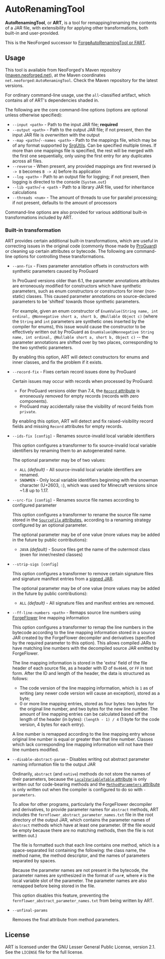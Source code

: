 # AutoRenamingTool

**AutoRenamingTool**, or **ART**, is a tool for remapping/renaming the contents of a JAR file, with extensibility for
applying other transformations, both built-in and user-provided.

This is the NeoForged successor
to [ForgeAutoRenamingTool or FART](https://github.com/MinecraftForge/ForgeAutoRenamingTool).

## Usage

This tool is available from NeoForged's Maven repository ([maven.neoforged.net][art_maven]), at the Maven coordinates
`net.neoforged:AutoRenamingTool`. Check the Maven repository for the latest versions.

For ordinary command-line usage, use the `all`-classified artifact, which contains all of ART's dependencies shaded in.

The following are the core command-line options (options are optional unless otherwise specified):

- `--input <path>` - Path to the input JAR file; **required**
- `--output <path>` - Path to the output JAR file; if not present, then the input JAR file is _overwritten_ with the
  output
- `--map <path>`/`--names <path>` - Path to the mappings file, which may be of any format supported
  by [SrgUtils][srgutils]. Can be specified multiple times. If more than one mappings file is specified, the rest will
  be merged with the first one sequentially, only using the first entry for any duplicates across all files.
- `--reverse` - When present, any provided mappings are first reversed (`A -> B` becomes `B -> A`) before its
  application
- `--log <path>` - Path to an output file for logging; if not present, then logging is directed to the
  console (`System.out`)
- `--lib <path>`/`-e <path` - Path to a library JAR file, used for inheritance calculations
- `--threads <num>` - The amount of threads to use for parallel processing; if not present, defaults to the amount of
  processors

Command-line options are also provided for various additional built-in transformations included by ART.

### Built-in transformation

ART provides certain additional built-in transformations, which are useful in correcting issues in the original code
(commonly those made by [ProGuard][proguard]) or cleaning up certain attributes or bytecode. The following are
command-line options for controlling these transformations.

- `--ann-fix` - Fixes parameter annotation offsets in constructors with synthetic parameters caused by ProGuard

  In ProGuard versions older than 6.1, the parameter annotations attributes are erroneously modified for
  constructors which have synthetic parameters, such as enum constructors or constructors for inner (non-static)
  classes. This caused parameter annotations on source-declared parameters to be 'shifted' towards those synthetic
  parameters.

  For example, given an enum constructor of `EnumValue(String name, int ordinal, @Nonnegative short a, short b,
  @Nullable Object c)` (where the `String` and `int` parameters are synthetic ones inserted by the compiler for
  enums), this issue would cause the constructor to be effectively written out by ProGuard as `EnumValue(@Nonnegative
  String name, int ordinal, @Nullable short a, short b, Object c)` -- the parameter annotations are shifted over by two
  places, corresponding to the two synthetic parameters.

  By enabling this option, ART will detect constructors for enums and inner classes, and fix the problem if it exists.

- `--record-fix` - Fixes certain record issues done by ProGuard

  Certain issues may occur with records when processed by ProGuard:

    - For ProGuard versions older than 7.4, the [`Record` attribute][record_attr] is erroneously removed for empty
      records (records with zero components).
    - ProGuard may accidentally raise the visibility of record fields from `private`.

  By enabling this option, ART will detect and fix raised-visibility record fields and missing `Record` attributes for
  empty records.

- `--ids-fix [config]` - Renames source-invalid local variable identifiers

  This option configures a transformer to fix source-invalid local variable identifiers by renaming them to an
  autogenerated name.

  The optional parameter may be of two values:

    - `ALL` _(default)_ - All source-invalid local variable identifiers are renamed.
    - `SNOWMEN` - Only local variable identifiers beginning with the snowman character (U+2603, `☃`), which was used for
      Minecraft versions since ~1.8 up to 1.17.

- `--src-fix [config]` - Renames source file names according to configured parameter

  This option configures a transformer to rename the source file name stored in the [`SourceFile`
  attributes][sourcefile_attr], according to a renaming strategy configured by an optional parameter.

  The optional parameter may be of one value (more values may be added in the future by public contributions):

    - `JAVA` _(default)_ - Source files get the name of the outermost class (even for inner/nested classes)

- `--strip-sigs [config]`

  This option configures a transformer to remove certain signature files and signature manifest entries from a
  [signed JAR][signed_jar].

  The optional parameter may be of one value (more values may be added in the future by public contributions):

    - `ALL` _(default)_ - All signature files and manifest entries are removed.

- `--ff-line-numbers <path>` - Remaps source line numbers using [ForgeFlower][forgeflower] line mapping information

  This option configures a transformer to remap the line numbers in the bytecode according to the line mapping
  information stored in a source JAR created by the ForgeFlower decompiler and derivatives (specified by the required
  parameter to this option). This allows compiled JARs to have matching line numbers with the decompiled source JAR
  emitted by ForgeFlower.

  The line mapping information is stored in the 'extra' field of the file header of each source file, as a header with
  ID of `0x4646`, or `FF` in text form. After the ID and length of the header, the data is structured as follows:

    - The code version of the line mapping information, which is `1` as of writing (any newer code version will cause an
      exception), stored as a byte;
    - 0 or more line mapping entries, stored as four bytes: two bytes for the original line number, and two bytes for
      the new line number. The amount of line mapping entries can be calculated based off the length of the header (in
      bytes): `(length - 1) / 4` (1 byte for the code version, 4 bytes for each entry).

  A line number is remapped according to the line mapping entry whose original line number is equal or greater than that
  line number. Classes which lack corresponding line mapping information will not have their line numbers modified.

- `--disable-abstract-param` - Disables writing out abstract parameter naming information file to the output JAR

  Ordinarily, `abstract` (and `native`) methods do not store the names of their parameters, because the
  [`LocalVariableTable` attribute][lvt_attr] is only written out for code-bearing methods and the [`MethodParameters`
  attribute][methodparams_attr] is only written out when the compiler is configured to do so with `-parameters`.

  To allow for other programs, particularly the ForgeFlower decompiler and derivatives, to provide parameter names
  for `abstract` methods, ART includes the `fernflower_abstract_parameter_names.txt` file in the root directory of the
  output JAR, which contains the parameter names of `abstract` methods which have at least one parameter. (If the file
  would be empty because there are no matching methods, then the file is not written out.)

  The file is formatted such that each line contains one method, which is a space-separated list containing the
  following: the class name, the method name, the method descriptor, and the names of parameters separated by spaces.

  Because the parameter names are not present in the bytecode, the parameter names are synthesized in the format of
  `var#`, where `#` is the local variable slot of the parameter. The parameter names are also remapped before being
  stored in the file.

  This option disables this feature, preventing the `fernflower_abstract_parameter_names.txt` from being written by ART.

- `--unfinal-params`
  
  Removes the final attribute from method parameters.

## License

ART is licensed under the GNU Lesser General Public License, version 2.1. See the `LICENSE` file for the full license.

[art_maven]: https://maven.neoforged.net/#/releases/net/neoforged/AutoRenamingTool

[srgutils]: https://github.com/neoforged/SrgUtils

[proguard]: https://www.guardsquare.com/proguard

[record_attr]: https://docs.oracle.com/javase/specs/jvms/se21/html/jvms-4.html#jvms-4.7.30

[sourcefile_attr]: https://docs.oracle.com/javase/specs/jvms/se21/html/jvms-4.html#jvms-4.7.10

[signed_jar]: https://docs.oracle.com/en/java/javase/21/docs/specs/jar/jar.html#signed-jar-file

[forgeflower]: https://github.com/MinecraftForge/ForgeFlower

[lvt_attr]: https://docs.oracle.com/javase/specs/jvms/se21/html/jvms-4.html#jvms-4.7.13

[methodparams_attr]: https://docs.oracle.com/javase/specs/jvms/se21/html/jvms-4.html#jvms-4.7.24
